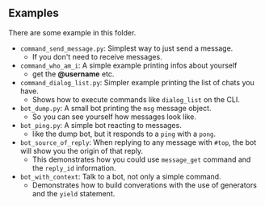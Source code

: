 ## Examples
There are some example in this folder.

- `command_send_message.py`: Simplest way to just send a message.
    - If you don't need to receive messages.
- `command_who_am_i`: A simple example printing infos about yourself
    - get the **@username** etc.
- `command_dialog_list.py`: Simpler example printing the list of chats you have.
    - Shows how to execute commands like `dialog_list` on the CLI.
- `bot_dump.py`:  A small bot printing the `msg` message object.
    - So you can see yourself how messages look like.    
- `bot_ping.py`:   A simple bot reacting to messages.
    - like the dump bot, but it responds to a `ping` with a `pong`.
- `bot_source_of_reply`: When replying to any message with `#top`, the bot will show you the origin of that reply.
    - This demonstrates how you could use `message_get` command and the `reply_id` information.
- `bot_with_context`: Talk to a bot, not only a simple command.
    - Demonstrates how to build converations with the use of generators and the `yield` statement.


